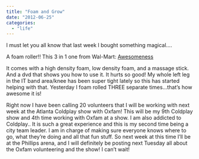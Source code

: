 ```yaml
---
title: "Foam and Grow"
date: "2012-06-25"
categories: 
  - "life"
---
```


I must let you all know that last week I bought something magical….

A foam roller!! This 3 in 1 one from Wal-Mart: [Awesomeness](http://www.walmart.com/ip/Gold-s-Gym-3-in-1-Massage-Roll/17804156)

It comes with a high density foam, low density foam, and a massage stick. And a dvd that shows you how to use it. It hurts so good! My whole left leg in the IT band area/knee has been super tight lately so this has started helping with that. Yesterday I foam rolled THREE separate times…that’s how awesome it is!

Right now I have been calling 20 volunteers that I will be working with next week at the Atlanta Coldplay show with Oxfam! This will be my 9th Coldplay show and 4th time working with Oxfam at a show. I am also addicted to Coldplay.. It is such a great experience and this is my second time being a city team leader. I am in charge of making sure everyone knows where to go, what they’re doing and all that fun stuff. So next week at this time I’ll be at the Phillips arena, and I will definitely be posting next Tuesday all about the Oxfam volunteering and the show! I can’t wait!
